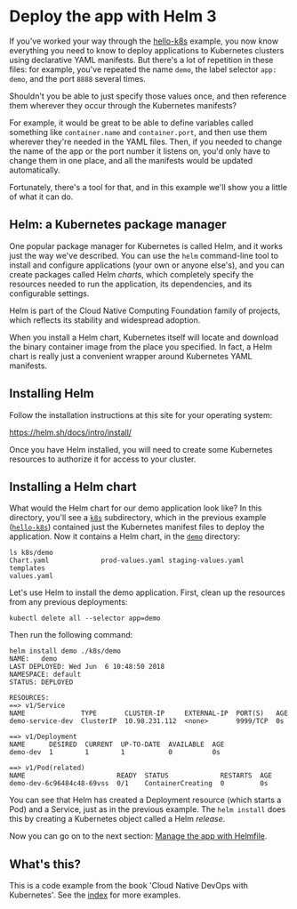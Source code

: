 # Deploy the app with Helm 3

If you've worked your way through the [hello-k8s](/hello-k8s) example, you now know everything you need to know to deploy applications to Kubernetes clusters using declarative YAML manifests. But there's a lot of repetition in these files: for example, you've repeated the name `demo`, the label selector `app: demo`, and the port `8888` several times.

Shouldn't you be able to just specify those values once, and then reference them wherever they occur through the Kubernetes manifests?

For example, it would be great to be able to define variables called something like `container.name` and `container.port`, and then use them wherever they're needed in the YAML files. Then, if you needed to change the name of the app or the port number it listens on, you'd only have to change them in one place, and all the manifests would be updated automatically.

Fortunately, there's a tool for that, and in this example we'll show you a little of what it can do.

## Helm: a Kubernetes package manager

One popular package manager for Kubernetes is called Helm, and it works just the way we've described. You can use the `helm` command-line tool to install and configure applications (your own or anyone else's), and you can create packages called Helm _charts_, which completely specify the resources needed to run the application, its dependencies, and its configurable settings.

Helm is part of the Cloud Native Computing Foundation family of projects, which reflects its stability and widespread adoption.

When you install a Helm chart, Kubernetes itself will locate and download the binary container image from the place you specified. In fact, a Helm chart is really just a convenient wrapper around Kubernetes YAML manifests.

## Installing Helm

Follow the installation instructions at this site for your operating system:

https://helm.sh/docs/intro/install/

Once you have Helm installed, you will need to create some Kubernetes resources to authorize it for access to your cluster.



## Installing a Helm chart

What would the Helm chart for our demo application look like? In this directory, you'll see a [`k8s`](k8s) subdirectory, which in the previous example ([`hello-k8s`](/hello-k8s)) contained just the Kubernetes manifest files to deploy the application. Now it contains a Helm chart, in the [`demo`](k8s/demo) directory:

```
ls k8s/demo
Chart.yaml             prod-values.yaml staging-values.yaml    templates
values.yaml
```

Let's use Helm to install the demo application. First, clean up the resources from any previous deployments:

```
kubectl delete all --selector app=demo
```

Then run the following command:

```
helm install demo ./k8s/demo
NAME:   demo
LAST DEPLOYED: Wed Jun  6 10:48:50 2018
NAMESPACE: default
STATUS: DEPLOYED

RESOURCES:
==> v1/Service
NAME              TYPE       CLUSTER-IP     EXTERNAL-IP  PORT(S)   AGE
demo-service-dev  ClusterIP  10.98.231.112  <none>       9999/TCP  0s

==> v1/Deployment
NAME      DESIRED  CURRENT  UP-TO-DATE  AVAILABLE  AGE
demo-dev  1        1        1           0          0s

==> v1/Pod(related)
NAME                       READY  STATUS             RESTARTS  AGE
demo-dev-6c96484c48-69vss  0/1    ContainerCreating  0         0s
```

You can see that Helm has created a Deployment resource (which starts a Pod) and a Service, just as in the previous example. The `helm install` does this by creating a Kubernetes object called a Helm _release_.

Now you can go on to the next section: [Manage the app with Helmfile](/hello-helmfile).


## What's this?

This is a code example from the book 'Cloud Native DevOps with Kubernetes'. See the [index](/README.md) for more examples.
